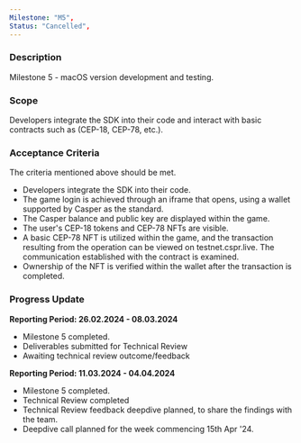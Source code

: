 ```yaml
---
Milestone: "M5",
Status: "Cancelled",
---
```

<!--lang:en--> 
### Description

Milestone 5 - macOS version development and testing.

### Scope
Developers integrate the SDK into their code and interact with basic contracts such as (CEP-18, CEP-78, etc.).

### Acceptance Criteria

The criteria mentioned above should be met. 
- Developers integrate the SDK into their code. 
- The game login is achieved through an iframe that opens, using a wallet supported by Casper as the standard. 
- The Casper balance and public key are displayed within the game. 
- The user's CEP-18 tokens and CEP-78 NFTs are visible. 
- A basic CEP-78 NFT is utilized within the game, and the transaction resulting from the 
operation can be viewed on testnet.cspr.live. The communication established with the contract is examined. 
- Ownership of the NFT is verified within the wallet after the transaction is completed. 

### Progress Update

**Reporting Period: 26.02.2024 - 08.03.2024**
- Milestone 5 completed.
- Deliverables submitted for Technical Review
- Awaiting technical review outcome/feedback

**Reporting Period: 11.03.2024 - 04.04.2024**
- Milestone 5 completed.
- Technical Review completed
- Technical Review feedback deepdive planned, to share the findings with the team.
- Deepdive call planned for the week commencing 15th Apr '24.
